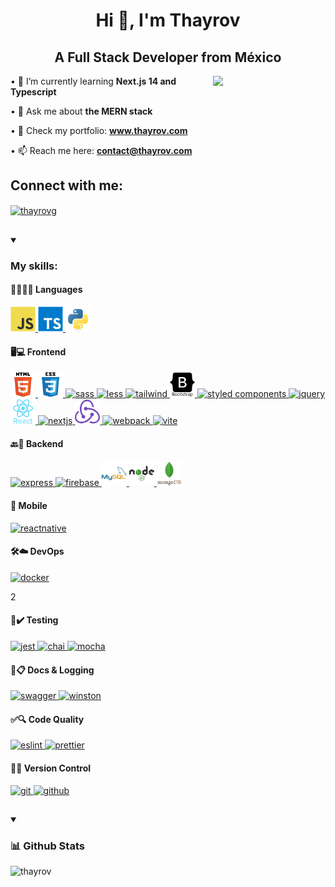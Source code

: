 <h1 align="center">Hi 👋, I'm Thayrov</h1>
<h2 align="center">A Full Stack Developer from México</h2>
<img align='right' src="https://media.giphy.com/media/bGgsc5mWoryfgKBx1u/giphy.gif" width="180">

• 🌱 I’m currently learning **Next.js 14 and Typescript**

• 💬 Ask me about **the MERN stack**

• 💼 Check my portfolio: **www.thayrov.com**

• 📫 Reach me here: **contact@thayrov.com**



<h2 align="left">Connect with me:</h3>
<p align="left">
<a href="https://linkedin.com/in/thayrovg" target="blank"><img align="center" src="https://raw.githubusercontent.com/rahuldkjain/github-profile-readme-generator/master/src/images/icons/Social/linked-in-alt.svg" alt="thayrovg" height="30" width="40" /></a>
</p>

<h2></h2>
<details open> 
<summary><h3 align="left">My skills:</h3></summary>
<h4> 👨‍💻👩‍💻 Languages </h4>
<p>
<a href="https://developer.mozilla.org/en-US/docs/Web/JavaScript" target="_blank" rel="noreferrer"> <img src="https://raw.githubusercontent.com/devicons/devicon/master/icons/javascript/javascript-original.svg" alt="javascript" width="40" height="40"/> </a> 
<a href="https://www.typescriptlang.org/" target="_blank" rel="noreferrer"> <img src="https://raw.githubusercontent.com/devicons/devicon/master/icons/typescript/typescript-original.svg" alt="typescript" width="40" height="40"/> </a> 
<a href="https://www.python.org" target="_blank" rel="noreferrer"> <img src="https://raw.githubusercontent.com/devicons/devicon/master/icons/python/python-original.svg" alt="python" width="40" height="40"/> </a> 
</p>

<h4> 🖥️💻 Frontend </h4>
<p>
<a href="https://www.w3.org/html/" target="_blank" rel="noreferrer"> <img src="https://raw.githubusercontent.com/devicons/devicon/master/icons/html5/html5-original-wordmark.svg" alt="html5" width="40" height="40"/> </a> 
<a href="https://www.w3schools.com/css/" target="_blank" rel="noreferrer"> <img src="https://raw.githubusercontent.com/devicons/devicon/master/icons/css3/css3-original-wordmark.svg" alt="css3" width="40" height="40"/> </a>
<a href="https://sass-lang.com" target="_blank" rel="noreferrer"> <img src="https://img.shields.io/badge/Sass-CC6699.svg?style=for-the-badge&logo=Sass&logoColor=white" alt="sass" height="20"/> </a> 
<a href="https://lesscss.org/" target="_blank" rel="noreferrer"> <img src="https://img.shields.io/badge/Less-1D365D.svg?style=for-the-badge&logo=Less&logoColor=white" alt="less" height="20"/> </a> 
<a href="https://tailwindcss.com/" target="_blank" rel="noreferrer"> <img src="https://www.vectorlogo.zone/logos/tailwindcss/tailwindcss-icon.svg" alt="tailwind" width="40" height="40"/> </a> 
<a href="https://getbootstrap.com" target="_blank" rel="noreferrer"> <img src="https://raw.githubusercontent.com/devicons/devicon/master/icons/bootstrap/bootstrap-plain-wordmark.svg" alt="bootstrap" width="40" height="40"/> </a> 
<a href="https://styled-components.com/" target="_blank" rel="noreferrer"> <img src="https://img.shields.io/badge/styledcomponents-DB7093.svg?style=for-the-badge&logo=styled-components&logoColor=white" alt="styled components" height="20"/> </a> 
<a href="https://api.jquery.com/" target="_blank" rel="noreferrer"> <img src="https://img.shields.io/badge/jQuery-0769AD.svg?style=for-the-badge&logo=jQuery&logoColor=white" alt="jquery" height="20"/> </a> 
<a href="https://reactjs.org/" target="_blank" rel="noreferrer"> <img src="https://raw.githubusercontent.com/devicons/devicon/master/icons/react/react-original-wordmark.svg" alt="react" width="40" height="40"/> </a> 
<a href="https://nextjs.org/" target="_blank" rel="noreferrer"> <img src="https://img.shields.io/badge/Next.js-000000.svg?style=for-the-badge&logo=nextdotjs&logoColor=white" alt="nextjs" height="20"/> </a> 
<a href="https://redux.js.org" target="_blank" rel="noreferrer"> <img src="https://raw.githubusercontent.com/devicons/devicon/master/icons/redux/redux-original.svg" alt="redux" width="40" height="40"/> </a> 
<a href="https://webpack.js.org/" target="_blank" rel="noreferrer"> <img src="https://img.shields.io/badge/Webpack-8DD6F9.svg?style=for-the-badge&logo=Webpack&logoColor=black" alt="webpack" height="20"/> </a> 
<a href="https://vitejs.dev/" target="_blank" rel="noreferrer"> <img src="https://img.shields.io/badge/Vite-646CFF.svg?style=for-the-badge&logo=Vite&logoColor=white" alt="vite" height="20"/> </a> 
</p>

<h4> 🔙💾 Backend </h4>
<p>
<a href="https://expressjs.com" target="_blank" rel="noreferrer"> <img src="https://img.shields.io/badge/Express-000000.svg?style=for-the-badge&logo=Express&logoColor=white" alt="express" height="20"/> </a> 
<a href="https://firebase.google.com/" target="_blank" rel="noreferrer"> <img src="https://www.vectorlogo.zone/logos/firebase/firebase-icon.svg" alt="firebase" width="40" height="40"/> </a> 
<a href="https://www.mysql.com/" target="_blank" rel="noreferrer"> <img src="https://raw.githubusercontent.com/devicons/devicon/master/icons/mysql/mysql-original-wordmark.svg" alt="mysql" width="40" height="40"/> </a> 
<a href="https://nodejs.org" target="_blank" rel="noreferrer"> <img src="https://raw.githubusercontent.com/devicons/devicon/master/icons/nodejs/nodejs-original-wordmark.svg" alt="nodejs" width="40" height="40"/> </a> 
<a href="https://www.mongodb.com/" target="_blank" rel="noreferrer"> <img src="https://raw.githubusercontent.com/devicons/devicon/master/icons/mongodb/mongodb-original-wordmark.svg" alt="mongodb" width="40" height="40"/> </a> 
</p>

<h4> 📱  Mobile </h4>
<p>
<a href="https://reactnative.dev/" target="_blank" rel="noreferrer"> <img src="https://reactnative.dev/img/header_logo.svg" alt="reactnative" width="40" height="40"/> </a> 
</p>

<h4> 🛠️☁️ DevOps </h4>
<p>
<a href="https://www.docker.com/" target="_blank" rel="noreferrer"> <img src="https://img.shields.io/badge/Docker-2496ED.svg?style=for-the-badge&logo=Docker&logoColor=white" alt="docker" height="20"/> </a> 
</p>2

<h4> 🧪✔️ Testing </h4>
<p>
<a href="https://jestjs.io/" target="_blank" rel="noreferrer"> <img src="https://img.shields.io/badge/Jest-C21325.svg?style=for-the-badge&logo=Jest&logoColor=white" height="20" alt="jest"/> </a> 
<a href="https://www.chaijs.com/" target="_blank" rel="noreferrer"> <img src="https://img.shields.io/badge/Chai-A30701.svg?style=for-the-badge&logo=Chai&logoColor=white" height="20" alt="chai"/> </a> 
<a href="https://mochajs.org/" target="_blank" rel="noreferrer"> <img src="https://img.shields.io/badge/Mocha-8D6748.svg?style=for-the-badge&logo=Mocha&logoColor=white" height="20" alt="mocha"/> </a> 
</p>

<h4> 📄📋 Docs & Logging </h4>
<p>
<a href="https://swagger.io/" target="_blank" rel="noreferrer"> <img src="https://img.shields.io/badge/Swagger-85EA2D.svg?style=for-the-badge&logo=Swagger&logoColor=black" height="20" alt="swagger"/> </a>   
<a href="https://github.com/winstonjs/winston" target="_blank" rel="noreferrer"> <img src="https://custom-icon-badges.demolab.com/badge/winston-black.svg?logo=winston&logoColor=white" height="20" alt="winston"/> </a>   
</p>

<h4> ✅🔍 Code Quality </h4>
<p>
<a href="https://eslint.org/" target="_blank" rel="noreferrer"> <img src="https://img.shields.io/badge/ESLint-4B32C3.svg?style=for-the-badge&logo=ESLint&logoColor=white" height="20" alt="eslint"/> </a>  
<a href="https://prettier.io/" target="_blank" rel="noreferrer"> <img src="https://img.shields.io/badge/Prettier-F7B93E.svg?style=for-the-badge&logo=Prettier&logoColor=black" height="20" alt="prettier"/> </a>  
</p>

<h4> 🔄🔗 Version Control </h4>
<p>
<a href="https://git-scm.com/" target="_blank" rel="noreferrer"> <img src="https://img.shields.io/badge/Git-F05032.svg?style=for-the-badge&logo=Git&logoColor=white" alt="git" height="20"/> </a> 
<a href="https://github.com/" target="_blank" rel="noreferrer"> <img src="https://img.shields.io/badge/GitHub-181717.svg?style=for-the-badge&logo=GitHub&logoColor=white" alt="github" height="20"/> </a> 
</p>

</details>
<h2></h2>

<details open> 
<summary><h3> 📊 Github Stats </h3></summary>
<p><img src="https://github-readme-streak-stats.herokuapp.com?user=thayrov&theme=gotham&background=45%2C24292E%2C1A1B27&border=2AA889" alt="thayrov" /></p>
</details>

